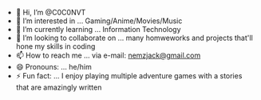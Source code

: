 - 👋 Hi, I’m @C0C0NVT
- 👀 I’m interested in ... Gaming/Anime/Movies/Music
- 🌱 I’m currently learning ... Information Technology
- 💞️ I’m looking to collaborate on ... many homweworks and projects that'll hone my skills in coding
- 📫 How to reach me ... via e-mail: nemzjack@gmail.com
- 😄 Pronouns: ... he/him
- ⚡ Fun fact: ... I enjoy playing multiple adventure games with a stories that are amazingly written

<!---
C0C0NVT/C0C0NVT is a ✨ special ✨ repository because its `README.md` (this file) appears on your GitHub profile.
You can click the Preview link to take a look at your changes.
--->
